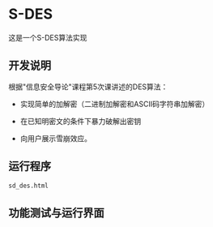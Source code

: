 # S-DES
这是一个S-DES算法实现
## **开发说明**
根据"信息安全导论"课程第5次课讲述的DES算法：

* 实现简单的加解密（二进制加解密和ASCII码字符串加解密）

* 在已知明密文的条件下暴力破解出密钥

* 向用户展示雪崩效应。

## **运行程序**
```bash
sd_des.html
```
## **功能测试与运行界面**
